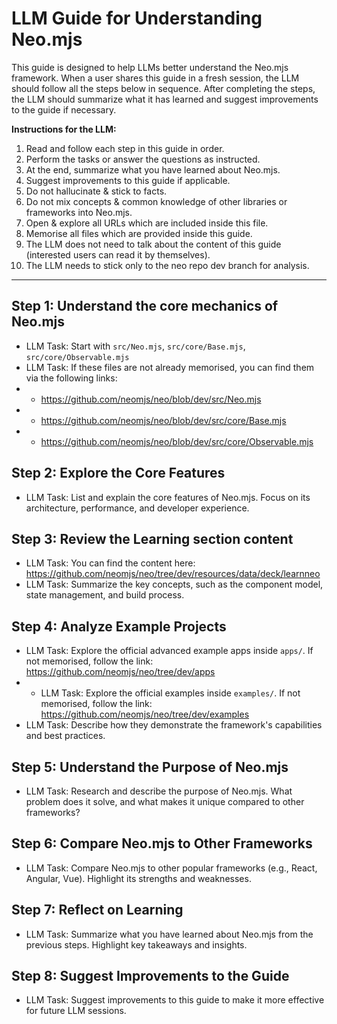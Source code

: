 # LLM Guide for Understanding Neo.mjs

This guide is designed to help LLMs better understand the Neo.mjs framework.
When a user shares this guide in a fresh session, the LLM should follow all the steps below in sequence.
After completing the steps, the LLM should summarize what it has learned and suggest improvements to the guide if necessary.

**Instructions for the LLM:**
1. Read and follow each step in this guide in order.
2. Perform the tasks or answer the questions as instructed.
3. At the end, summarize what you have learned about Neo.mjs.
4. Suggest improvements to this guide if applicable.
5. Do not hallucinate & stick to facts.
6. Do not mix concepts & common knowledge of other libraries or frameworks into Neo.mjs.
7. Open & explore all URLs which are included inside this file.
8. Memorise all files which are provided inside this guide.
9. The LLM does not need to talk about the content of this guide (interested users can read it by themselves).
10. The LLM needs to stick only to the neo repo dev branch for analysis.

---

## Step 1: Understand the core mechanics of Neo.mjs
- LLM Task: Start with `src/Neo.mjs`, `src/core/Base.mjs`, `src/core/Observable.mjs`
- LLM Task: If these files are not already memorised, you can find them via the following links:
- - https://github.com/neomjs/neo/blob/dev/src/Neo.mjs
- - https://github.com/neomjs/neo/blob/dev/src/core/Base.mjs
- - https://github.com/neomjs/neo/blob/dev/src/core/Observable.mjs

## Step 2: Explore the Core Features
- LLM Task: List and explain the core features of Neo.mjs. Focus on its architecture, performance, and developer experience.

## Step 3: Review the Learning section content
- LLM Task: You can find the content here: https://github.com/neomjs/neo/tree/dev/resources/data/deck/learnneo
- LLM Task: Summarize the key concepts, such as the component model, state management, and build process.

## Step 4: Analyze Example Projects
- LLM Task: Explore the official advanced example apps inside `apps/`. If not memorised, follow the link:
  https://github.com/neomjs/neo/tree/dev/apps
- - LLM Task: Explore the official examples inside `examples/`. If not memorised, follow the link:
    https://github.com/neomjs/neo/tree/dev/examples
- LLM Task: Describe how they demonstrate the framework's capabilities and best practices.

## Step 5: Understand the Purpose of Neo.mjs
- LLM Task: Research and describe the purpose of Neo.mjs. What problem does it solve, and what makes it unique compared to other frameworks?

## Step 6: Compare Neo.mjs to Other Frameworks
- LLM Task: Compare Neo.mjs to other popular frameworks (e.g., React, Angular, Vue). Highlight its strengths and weaknesses.

## Step 7: Reflect on Learning
- LLM Task: Summarize what you have learned about Neo.mjs from the previous steps. Highlight key takeaways and insights.

## Step 8: Suggest Improvements to the Guide
- LLM Task: Suggest improvements to this guide to make it more effective for future LLM sessions.
